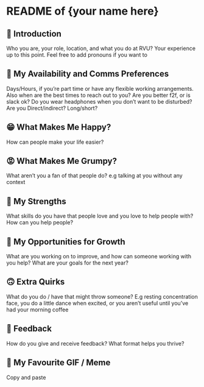 # README of {your name here}

## 👋 Introduction

Who you are, your role, location, and what you do at RVU? Your experience up to this point. Feel free to add pronouns if you want to

## 💌 My Availability and Comms Preferences

Days/Hours, if you’re part time or have any flexible working arrangements. Also when are the best times to reach out to you? Are you better f2f, or is slack ok? Do you wear headphones when you don’t want to be disturbed? Are you Direct/indirect? Long/short?

## 😁 What Makes Me Happy?

How can people make your life easier? 

## 😡 What Makes Me Grumpy?

What aren’t you a fan of that people do? e.g talking at you without any context

## 💪 My Strengths

What skills do you have that people love and you love to help people with? How can you help people?

## 🌱 My Opportunities for Growth

What are you working on to improve, and how can someone working with you help? What are your goals for the next year?

## 🙃 Extra Quirks

What do you do / have that might throw someone? E.g resting concentration face, you do a little dance when excited, or you aren’t useful until you’ve had your morning coffee

## 📣 Feedback

How do you give and receive feedback? What format helps you thrive?

## 🧨 My Favourite GIF / Meme

Copy and paste
